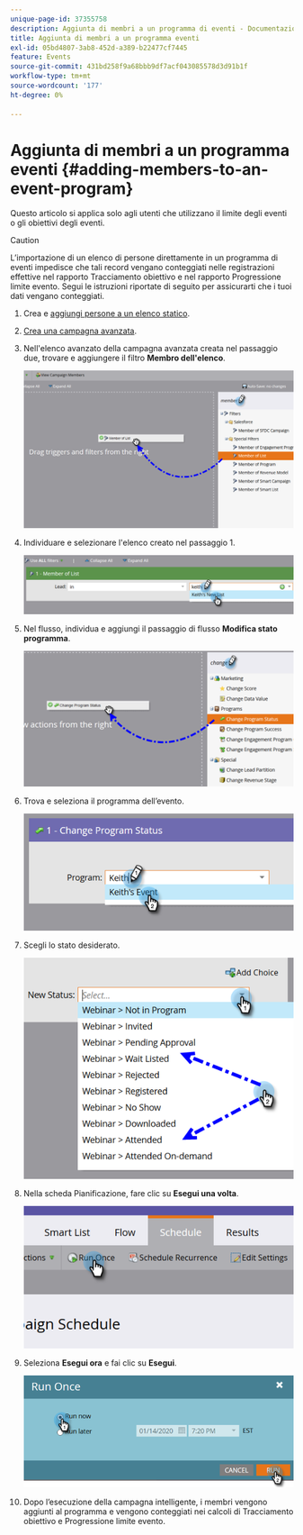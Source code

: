 ```yaml
---
unique-page-id: 37355758
description: Aggiunta di membri a un programma di eventi - Documentazione di Marketo - Documentazione del prodotto
title: Aggiunta di membri a un programma eventi
exl-id: 05bd4807-3ab8-452d-a389-b22477cf7445
feature: Events
source-git-commit: 431bd258f9a68bbb9df7acf043085578d3d91b1f
workflow-type: tm+mt
source-wordcount: '177'
ht-degree: 0%

---
```


# Aggiunta di membri a un programma eventi {#adding-members-to-an-event-program}

Questo articolo si applica solo agli utenti che utilizzano il limite degli eventi o gli obiettivi degli eventi.

>[!CAUTION]
>
>L’importazione di un elenco di persone direttamente in un programma di eventi impedisce che tali record vengano conteggiati nelle registrazioni effettive nel rapporto Tracciamento obiettivo e nel rapporto Progressione limite evento. Segui le istruzioni riportate di seguito per assicurarti che i tuoi dati vengano conteggiati.

1. Crea e [aggiungi persone a un elenco statico](/help/marketo/product-docs/core-marketo-concepts/smart-lists-and-static-lists/static-lists/create-a-static-list.md).

1. [Crea una campagna avanzata](/help/marketo/product-docs/core-marketo-concepts/smart-campaigns/creating-a-smart-campaign/create-a-new-smart-campaign.md).

1. Nell&#39;elenco avanzato della campagna avanzata creata nel passaggio due, trovare e aggiungere il filtro **Membro dell&#39;elenco**.

   ![](assets/three.png)

1. Individuare e selezionare l&#39;elenco creato nel passaggio 1.

   ![](assets/four.png)

1. Nel flusso, individua e aggiungi il passaggio di flusso **Modifica stato programma**.

   ![](assets/five.png)

1. Trova e seleziona il programma dell’evento.

   ![](assets/six.png)

1. Scegli lo stato desiderato.

   ![](assets/seven.png)

1. Nella scheda Pianificazione, fare clic su **Esegui una volta**.

   ![](assets/eight.png)

1. Seleziona **Esegui ora** e fai clic su **Esegui**.

   ![](assets/nine.png)

1. Dopo l’esecuzione della campagna intelligente, i membri vengono aggiunti al programma e vengono conteggiati nei calcoli di Tracciamento obiettivo e Progressione limite evento.
